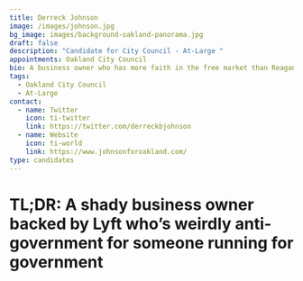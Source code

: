 ```yaml
---
title: Derreck Johnson
image: /images/johnson.jpg
bg_image: images/background-oakland-panorama.jpg
draft: false
description: "Candidate for City Council - At-Large "
appointments: Oakland City Council
bio: A business owner who has more faith in the free market than Reagan did
tags:
  - Oakland City Council
  - At-Large
contact:
  - name: Twitter
    icon: ti-twitter
    link: https://twitter.com/derreckbjohnson
  - name: Website
    icon: ti-world
    link: https://www.johnsonforoakland.com/
type: candidates
---
```

# TL;DR: A shady business owner backed by Lyft who’s weirdly anti-government for someone running for government